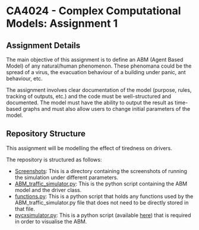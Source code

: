 # CA4024 - Complex Computational Models: Assignment 1

## Assignment Details

The main objective of this assignment is to define an ABM (Agent Based Model) of any natural/human phenomenon. These phenomana could be the spread of a virus, the evacuation behaviour of a building under panic, ant behaviour, etc.

The assignment involves clear documentation of the model (purpose, rules, tracking of outputs, etc.) and the code must be well-structured and documented. The model must have the ability to output the result as time-based graphs and must also allow users to change initial parameters of the model.

## Repository Structure

This assignment will be modelling the effect of tiredness on drivers.

The repository is structured as follows:

* [Screenshots](Screenshots/): This is a directory containing the screenshots of running the simulation under different parameters.
* [ABM_traffic_simulator.py](ABM_traffic_simulator.py): This is the python script containing the ABM model and the driver class.
* [functions.py](functions.py): This is a python script that holds any functions used by the ABM_traffic_simulator.py file that does not need to be directly stored in that file.
* [pycxsimulator.py](pycxsimulator.py): This is a python script (available [here](https://github.com/hsayama/PyCX/blob/master/pycxsimulator.py)) that is required in order to visualise the ABM. 